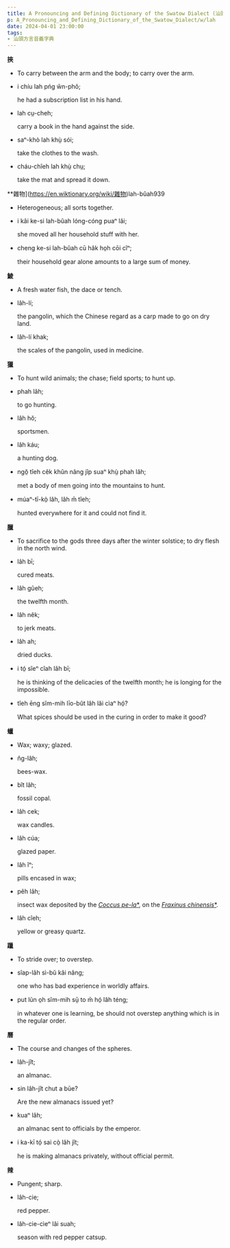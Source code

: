 ```yaml
---
title: A Pronouncing and Defining Dictionary of the Swatow Dialect (汕頭方言音義字典) / lah
p: A_Pronouncing_and_Defining_Dictionary_of_the_Swatow_Dialect/w/lah
date: 2024-04-01 23:00:00
tags: 
- 汕頭方言音義字典
---
```



**挾**
- To carry between the arm and the body; to carry over the arm.

- i chíu lah pńg ŵn-phŏ;

  he had a subscription list in his hand.

- lah cṳ-cheh;

  carry a book in the hand against the side.

- saⁿ-khò lah khṳ̀ sói;

  take the clothes to the wash.

- cháu-chîeh lah khṳ̀ chṳ;

  take the mat and spread it down.

**雜物](https://en.wiktionary.org/wiki/雜物)lah-bûah939
- Heterogeneous; all sorts together.

- i kâi ke-si lah-bûah lóng-cóng puaⁿ lâi;

  she moved all her household stuff with her.

- cheng ke-si lah-bûah cū hâk ho̤h cōi cîⁿ;

  their household gear alone amounts to a large sum of money.

**鯪**
- A fresh water fish, the dace or tench.

- lâh-lí;

  the pangolin, which the Chinese regard as a carp made to go on dry land.

- lâh-lí khak;

  the scales of the pangolin, used in medicine.

**獵**
- To hunt wild animals; the chase; field sports; to hunt up.

- phah lâh;

  to go hunting.

- lâh hŏ;

  sportsmen.

- lâh káu;

  a hunting dog.

- ngŏ̤ tîeh cêk khûn nâng jîp suaⁿ khṳ̀ phah lâh;

  met a body of men going into the mountains to hunt.

- múaⁿ-tī-kò̤ lâh, lâh m̄ tîeh;

  hunted everywhere for it and could not find it.

**臘**
- To sacrifice to the gods three days after the winter solstice; to dry flesh in the north wind.

- lâh bī;

  cured meats.

- lâh gûeh;

  the twelfth month.

- lâh nêk;

  to jerk meats.

- lâh ah;

  dried ducks.

- i tó̤ sĭeⁿ cîah lâh bī;

  he is thinking of the delicacies of the twelfth month; he is longing for the impossible.

- tîeh ēng sĭm-mih līo-bût lâh lăi cìaⁿ hó̤?

  What spices should be used in the curing in order to make it good? 

**蠟**
- Wax; waxy; glazed.

- n̂g-lâh;

  bees-wax.

- bît lâh;

  fossil copal.

- lâh cek;

  wax candles.

- lâh cúa;

  glazed paper.

- lâh îⁿ;

  pills encased in wax;

- pêh lâh;

  insect wax deposited by the *[Coccus pe-la](https://en.wikipedia.org/wiki/Coccus_pe-la)*[*](https://species.wikimedia.org/wiki/Coccus_pe-la), on the *[Fraxinus chinensis](https://en.wikipedia.org/wiki/Fraxinus_chinensis)*[*](https://species.wikimedia.org/wiki/Fraxinus_chinensis).

- lâh cîeh;

  yellow or greasy quartz.

**躐**
- To stride over; to overstep.

- sîap-lâh sì-bŭ kâi nâng;

  one who has bad experience in worldly affairs.

- put lũn o̤h sĭm-mih sṳ̄ to m̄ hó̤ lâh téng;

  in whatever one is learning, be should not overstep anything which is in the regular order.

**曆**
- The course and changes of the spheres.

- lâh-jît;

  an almanac.

- sin lâh-jît chut a būe?

  Are the new almanacs issued yet?

- kuaⁿ lâh;

  an almanac sent to officials by the emperor.

- i ka-kī tó̤ sai cò̤ lâh jît;

  he is making almanacs privately, without official permit.

**辣**
- Pungent; sharp.

- lâh-cie;

  red pepper.

- lâh-cie-cìeⁿ lâi suah;

  season with red pepper catsup.